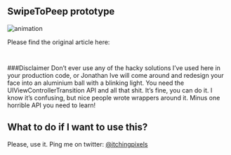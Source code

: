 SwipeToPeep prototype
--------------------

![animation](https://github.com/itchingpixels/SwipeToPeep/github-assets/interaction-1.gif)


Please find the original article here:



```objc


```



###Disclaimer
Don’t ever use any of the hacky solutions I’ve used here in your production code, or Jonathan Ive will come around and redesign your face into an aluminium ball with a blinking light.
You need the UIViewControllerTransition API and all that shit.
It’s fine, you can do it. I know it’s confusing, but nice people wrote <link>wrappers <link>around it. Minus one horrible API you need to learn!


## What to do if I want to use this?

Please, use it. Ping me on twitter: [@itchingpixels](https://twitter.com/itchingpixels)

